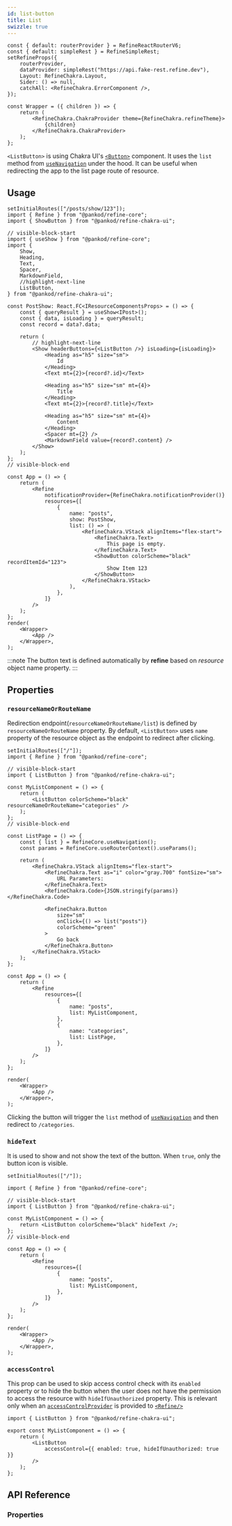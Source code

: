 ```yaml
---
id: list-button
title: List
swizzle: true
---
```


```tsx live shared
const { default: routerProvider } = RefineReactRouterV6;
const { default: simpleRest } = RefineSimpleRest;
setRefineProps({
    routerProvider,
    dataProvider: simpleRest("https://api.fake-rest.refine.dev"),
    Layout: RefineChakra.Layout,
    Sider: () => null,
    catchAll: <RefineChakra.ErrorComponent />,
});

const Wrapper = ({ children }) => {
    return (
        <RefineChakra.ChakraProvider theme={RefineChakra.refineTheme}>
            {children}
        </RefineChakra.ChakraProvider>
    );
};
```

`<ListButton>` is using Chakra UI's [`<Button>`](https://chakra-ui.com/docs/components/button/usage) component. It uses the `list` method from [`useNavigation`](/api-reference/core/hooks/navigation/useNavigation.md) under the hood. It can be useful when redirecting the app to the list page route of resource.

## Usage

```tsx live url=http://localhost:3000/posts/show/123 previewHeight=420px hideCode
setInitialRoutes(["/posts/show/123"]);
import { Refine } from "@pankod/refine-core";
import { ShowButton } from "@pankod/refine-chakra-ui";

// visible-block-start
import { useShow } from "@pankod/refine-core";
import {
    Show,
    Heading,
    Text,
    Spacer,
    MarkdownField,
    //highlight-next-line
    ListButton,
} from "@pankod/refine-chakra-ui";

const PostShow: React.FC<IResourceComponentsProps> = () => {
    const { queryResult } = useShow<IPost>();
    const { data, isLoading } = queryResult;
    const record = data?.data;

    return (
        // highlight-next-line
        <Show headerButtons={<ListButton />} isLoading={isLoading}>
            <Heading as="h5" size="sm">
                Id
            </Heading>
            <Text mt={2}>{record?.id}</Text>

            <Heading as="h5" size="sm" mt={4}>
                Title
            </Heading>
            <Text mt={2}>{record?.title}</Text>

            <Heading as="h5" size="sm" mt={4}>
                Content
            </Heading>
            <Spacer mt={2} />
            <MarkdownField value={record?.content} />
        </Show>
    );
};
// visible-block-end

const App = () => {
    return (
        <Refine
            notificationProvider={RefineChakra.notificationProvider()}
            resources={[
                {
                    name: "posts",
                    show: PostShow,
                    list: () => (
                        <RefineChakra.VStack alignItems="flex-start">
                            <RefineChakra.Text>
                                This page is empty.
                            </RefineChakra.Text>
                            <ShowButton colorScheme="black" recordItemId="123">
                                Show Item 123
                            </ShowButton>
                        </RefineChakra.VStack>
                    ),
                },
            ]}
        />
    );
};
render(
    <Wrapper>
        <App />
    </Wrapper>,
);
```

:::note
The button text is defined automatically by **refine** based on _resource_ object name property.
:::

## Properties

### `resourceNameOrRouteName`

Redirection endpoint(`resourceNameOrRouteName/list`) is defined by `resourceNameOrRouteName` property. By default, `<ListButton>` uses `name` property of the resource object as the endpoint to redirect after clicking.

```tsx live url=http://localhost:3000 previewHeight=200px
setInitialRoutes(["/"]);
import { Refine } from "@pankod/refine-core";

// visible-block-start
import { ListButton } from "@pankod/refine-chakra-ui";

const MyListComponent = () => {
    return (
        <ListButton colorScheme="black" resourceNameOrRouteName="categories" />
    );
};
// visible-block-end

const ListPage = () => {
    const { list } = RefineCore.useNavigation();
    const params = RefineCore.useRouterContext().useParams();

    return (
        <RefineChakra.VStack alignItems="flex-start">
            <RefineChakra.Text as="i" color="gray.700" fontSize="sm">
                URL Parameters:
            </RefineChakra.Text>
            <RefineChakra.Code>{JSON.stringify(params)}</RefineChakra.Code>

            <RefineChakra.Button
                size="sm"
                onClick={() => list("posts")}
                colorScheme="green"
            >
                Go back
            </RefineChakra.Button>
        </RefineChakra.VStack>
    );
};

const App = () => {
    return (
        <Refine
            resources={[
                {
                    name: "posts",
                    list: MyListComponent,
                },
                {
                    name: "categories",
                    list: ListPage,
                },
            ]}
        />
    );
};

render(
    <Wrapper>
        <App />
    </Wrapper>,
);
```

Clicking the button will trigger the `list` method of [`useNavigation`](/api-reference/core/hooks/navigation/useNavigation.md) and then redirect to `/categories`.

### `hideText`

It is used to show and not show the text of the button. When `true`, only the button icon is visible.

```tsx live url=http://localhost:3000 previewHeight=200px
setInitialRoutes(["/"]);

import { Refine } from "@pankod/refine-core";

// visible-block-start
import { ListButton } from "@pankod/refine-chakra-ui";

const MyListComponent = () => {
    return <ListButton colorScheme="black" hideText />;
};
// visible-block-end

const App = () => {
    return (
        <Refine
            resources={[
                {
                    name: "posts",
                    list: MyListComponent,
                },
            ]}
        />
    );
};

render(
    <Wrapper>
        <App />
    </Wrapper>,
);
```

### `accessControl`

This prop can be used to skip access control check with its `enabled` property or to hide the button when the user does not have the permission to access the resource with `hideIfUnauthorized` property. This is relevant only when an [`accessControlProvider`](/api-reference/core/providers/accessControl-provider.md) is provided to [`<Refine/>`](/api-reference/core/components/refine-config.md)

```tsx
import { ListButton } from "@pankod/refine-chakra-ui";

export const MyListComponent = () => {
    return (
        <ListButton
            accessControl={{ enabled: true, hideIfUnauthorized: true }}
        />
    );
};
```

## API Reference

### Properties

<PropsTable module="@pankod/refine-chakra-ui/ListButton" />

